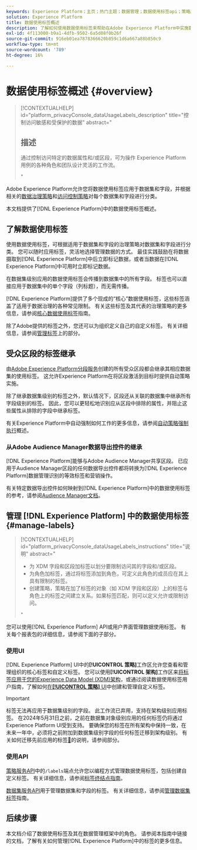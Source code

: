 ```yaml
---
keywords: Experience Platform；主页；热门主题；数据管理；数据使用标签api；策略服务api；数据使用标签概述
solution: Experience Platform
title: 数据使用标签概述
description: 了解如何使用数据使用标签来帮助在Adobe Experience Platform中实施数据管理合规性。
exl-id: 4f113000-b9a1-4dfb-9502-6a5d08f0b26f
source-git-commit: 916eb01ea7878366620b859c1d6a667a88b850c9
workflow-type: tm+mt
source-wordcount: '789'
ht-degree: 16%

---
```


# 数据使用标签概述 {#overview}

>[!CONTEXTUALHELP]
>id="platform_privacyConsole_dataUsageLabels_description"
>title="控制访问敏感和受保护的数据"
>abstract="<h2>描述</h2><p>通过控制访问特定的数据属性和/或区段，可为操作 Experience Platform 用例的各种角色和团队设计灵活的工作流。</p>"

Adobe Experience Platform允许您将数据使用标签应用于数据集和字段，并根据相关的[数据治理策略](../policies/overview.md)和[访问控制策略](../../access-control/abac/ui/policies.md)对每个数据集和字段进行分类。

本文档提供了[!DNL Experience Platform]中的数据使用标签概述。

## 了解数据使用标签

使用数据使用标签，可根据适用于数据集和字段的治理策略对数据集和字段进行分类。 您可以随时应用标签，灵活地选择管理数据的方式。 最佳实践鼓励在将数据摄取到[!DNL Experience Platform]中后立即标记数据，或者当数据在[!DNL Experience Platform]中可用时立即标记数据。

在数据集级别应用的数据使用标签会传播到数据集中的所有字段。 标签也可以直接应用于数据集中的单个字段（列标题），而无需传播。

[!DNL Experience Platform]提供了多个现成的“核心”数据使用标签，这些标签涵盖了适用于数据治理的各种常见限制。 有关这些标签及其代表的治理策略的更多信息，请参阅[核心数据使用标签](reference.md)指南。

除了Adobe提供的标签之外，您还可以为组织定义自己的自定义标签。 有关详细信息，请参阅[管理标签](#manage-labels)上的部分。

## 受众区段的标签继承

由[Adobe Experience Platform分段服务](../../segmentation/home.md)创建的所有受众区段都会继承其相应数据集的使用标签。 这允许Experience Platform在将区段激活到目标时提供自动策略实施。

除了继承数据集级别的标签之外，默认情况下，区段还从关联的数据集中继承所有字段级别的标签。 因此，您可以更轻松地识别应从区段中排除的属性，并阻止这些属性从排除的字段中继承标签。

有关Experience Platform中自动强制如何工作的更多信息，请参阅[自动策略强制执行](../enforcement/auto-enforcement.md)概述。

### 从Adobe Audience Manager数据导出控件的继承

[!DNL Experience Platform]能够与Adobe Audience Manager共享区段。 已应用于Audience Manager区段的任何数据导出控件都将转换为[!DNL Experience Platform]数据管理识别的等效标签和营销操作。

有关特定数据导出控件如何映射到[!DNL Experience Platform]中的数据使用标签的参考，请参阅[Audience Manager文档](https://experienceleague.adobe.com/docs/audience-manager/user-guide/implementation-integration-guides/integration-experience-platform/aam-aep-audience-sharing.html#aam-data-export-control-in-aep)。

## 管理 [!DNL Experience Platform] 中的数据使用标签 {#manage-labels}

>[!CONTEXTUALHELP]
>id="platform_privacyConsole_dataUsageLabels_instructions"
>title="说明"
>abstract="<ul><li>为 XDM 字段和区段加标签以划分要限制访问其的字段和/或区段。</li><li>为角色加标签，通过将标签添加到角色，可定义此角色的成员应在其上具有限制的标签。</li><li>创建策略，策略在加了标签的对象（如 XDM 字段和区段）上的标签与角色上的标签之间建立关系。如果标签匹配，则可以定义允许或限制访问。</li></ul>"

您可以使用[!DNL Experience Platform] API或用户界面管理数据使用标签。 有关每个报表包的详细信息，请参阅下面的子部分。

### 使用UI

[!DNL Experience Platform] UI中的&#x200B;**[!UICONTROL 策略]**&#x200B;工作区允许您查看和管理组织的核心标签和自定义标签。 您可以使用&#x200B;**[!UICONTROL 架构]**&#x200B;工作区来[将标签应用于您的Experience Data Model (XDM)架构](../../xdm/tutorials/labels.md)，或通过阅读数据使用标签用户指南，了解如何[在&#x200B;**[!UICONTROL 策略]** UI](./user-guide.md)中创建和管理自定义标签。

>[!IMPORTANT]
>
>标签无法再应用于数据集级别的字段。 此工作流已弃用，支持在架构级别应用标签。 在2024年5月31日之前，之前在数据集对象级别应用的任何标签仍将通过Experience Platform UI受到支持。 要确保您的标签在所有架构中保持一致，在未来一年中，必须将之前附加到数据集级别字段的任何标签迁移到架构级别。 有关如何迁移先前应用的标签[&#128279;](../e2e.md#migrate-labels)的说明，请参阅部分。

### 使用API

[策略服务API](https://www.adobe.io/experience-platform-apis/references/policy-service/)中的`/labels`端点允许您以编程方式管理数据使用标签，包括创建自定义标签。 有关详细信息，请参阅[标签终结点指南](../api/labels.md)。

[数据集服务API](https://www.adobe.io/experience-platform-apis/references/dataset-service/)用于管理数据集和字段的标签。 有关详细信息，请参阅[管理数据集标签](./dataset-api.md)指南。

## 后续步骤

本文档介绍了数据使用标签及其在数据管理框架中的角色。 请参阅本指南中链接的文档，了解有关如何管理[!DNL Experience Platform]中的标签的更多信息。
